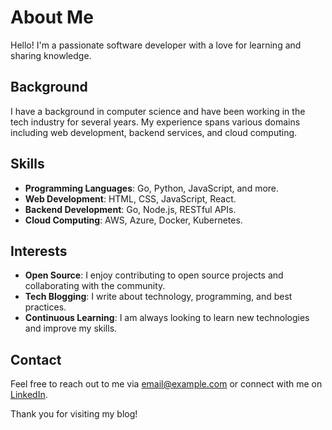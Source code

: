 # About Me

Hello! I'm a passionate software developer with a love for learning and sharing knowledge. 

## Background

I have a background in computer science and have been working in the tech industry for several years. My experience spans various domains including web development, backend services, and cloud computing.

## Skills

- **Programming Languages**: Go, Python, JavaScript, and more.
- **Web Development**: HTML, CSS, JavaScript, React.
- **Backend Development**: Go, Node.js, RESTful APIs.
- **Cloud Computing**: AWS, Azure, Docker, Kubernetes.

## Interests

- **Open Source**: I enjoy contributing to open source projects and collaborating with the community.
- **Tech Blogging**: I write about technology, programming, and best practices.
- **Continuous Learning**: I am always looking to learn new technologies and improve my skills.

## Contact

Feel free to reach out to me via [email@example.com](mailto:email@example.com) or connect with me on [LinkedIn](https://www.linkedin.com).

Thank you for visiting my blog!